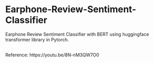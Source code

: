 # Earphone-Review-Sentiment-Classifier
Earphone Review Sentiment Classifier with BERT using huggingface transformer library in Pytorch.

<br>
Reference: https://youtu.be/8N-nM3QW7O0
